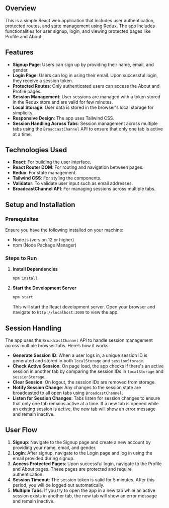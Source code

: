 ## Overview

This is a simple React web application that includes user authentication, protected routes, and state management using Redux. The app includes functionalities for user signup, login, and viewing protected pages like Profile and About.

## Features

- **Signup Page**: Users can sign up by providing their name, email, and gender.
- **Login Page**: Users can log in using their email. Upon successful login, they receive a session token.
- **Protected Routes**: Only authenticated users can access the About and Profile pages.
- **Session Management**: User sessions are managed with a token stored in the Redux store and are valid for few minutes.
- **Local Storage**: User data is stored in the browser's local storage for simplicity.
- **Responsive Design**: The app uses Tailwind CSS.
- **Session Handling Across Tabs**: Session management across multiple tabs using the `BroadcastChannel` API to ensure that only one tab is active at a time.

## Technologies Used

- **React**: For building the user interface.
- **React Router DOM**: For routing and navigation between pages.
- **Redux**: For state management.
- **Tailwind CSS**: For styling the components.
- **Validator**: To validate user input such as email addresses.
- **BroadcastChannel API**: For managing sessions across multiple tabs.

## Setup and Installation

### Prerequisites

Ensure you have the following installed on your machine:

- Node.js (version 12 or higher)
- npm (Node Package Manager)

### Steps to Run

1. **Install Dependencies**

   ```bash
   npm install
   ```

2. **Start the Development Server**

   ```bash
   npm start
   ```

   This will start the React development server. Open your browser and navigate to `http://localhost:3000` to view the app.

## Session Handling

The app uses the `BroadcastChannel` API to handle session management across multiple browser tabs. Here’s how it works:

- **Generate Session ID**: When a user logs in, a unique session ID is generated and stored in both `localStorage` and `sessionStorage`.
- **Check Active Session**: On page load, the app checks if there's an active session in another tab by comparing the session IDs in `localStorage` and `sessionStorage`.
- **Clear Session**: On logout, the session IDs are removed from storage.
- **Notify Session Change**: Any changes to the session state are broadcasted to all open tabs using `BroadcastChannel`.
- **Listen for Session Changes**: Tabs listen for session changes to ensure that only one tab remains active at a time. If a new tab is opened while an existing session is active, the new tab will show an error message and remain inactive.

## User Flow

1. **Signup**: Navigate to the Signup page and create a new account by providing your name, email, and gender.
2. **Login**: After signup, navigate to the Login page and log in using the email provided during signup.
3. **Access Protected Pages**: Upon successful login, navigate to the Profile and About pages. These pages are protected and require authentication.
4. **Session Timeout**: The session token is valid for 5 minutes. After this period, you will be logged out automatically.
5. **Multiple Tabs**: If you try to open the app in a new tab while an active session exists in another tab, the new tab will show an error message and remain inactive.

